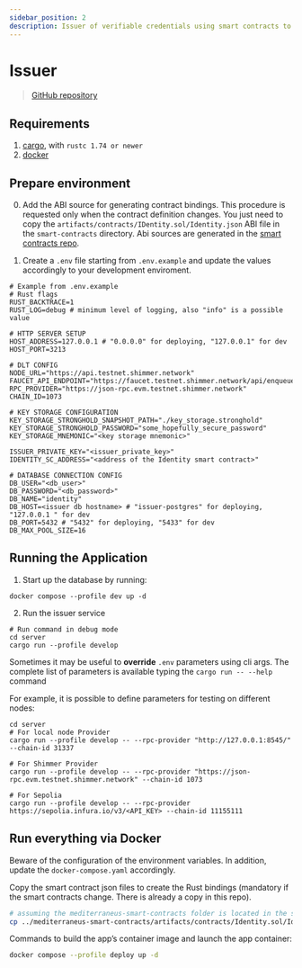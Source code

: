 ```yaml
---
sidebar_position: 2
description: Issuer of verifiable credentials using smart contracts to bind Externally Owned Accounts (EOAs) with Self-Sovereign Identities (SSI).
---
```


# Issuer

> [GitHub repository](https://github.com/Cybersecurity-LINKS/mediterraneus-issuer-rs)

## Requirements
1. [cargo](https://www.rust-lang.org/learn/get-started), with `rustc 1.74 or newer`
2. [docker](https://docs.docker.com/get-docker/)

## Prepare environment

0. Add the ABI source for generating contract bindings. This procedure is requested only when the contract definition changes. You just need to copy the `artifacts/contracts/IDentity.sol/Identity.json` ABI file in the `smart-contracts` directory.
Abi sources are generated in the [smart contracts repo](smart-contracts.md).

1. Create a `.env` file starting from `.env.example` and update the values accordingly to your development enviroment. 

```editorconfig
# Example from .env.example
# Rust flags
RUST_BACKTRACE=1
RUST_LOG=debug # minimum level of logging, also "info" is a possible value

# HTTP SERVER SETUP
HOST_ADDRESS=127.0.0.1 # "0.0.0.0" for deploying, "127.0.0.1" for dev
HOST_PORT=3213

# DLT CONFIG
NODE_URL="https://api.testnet.shimmer.network"
FAUCET_API_ENDPOINT="https://faucet.testnet.shimmer.network/api/enqueue"
RPC_PROVIDER="https://json-rpc.evm.testnet.shimmer.network"
CHAIN_ID=1073

# KEY STORAGE CONFIGURATION
KEY_STORAGE_STRONGHOLD_SNAPSHOT_PATH="./key_storage.stronghold"
KEY_STORAGE_STRONGHOLD_PASSWORD="some_hopefully_secure_password"
KEY_STORAGE_MNEMONIC="<key storage mnemonic>"

ISSUER_PRIVATE_KEY="<issuer_private_key>"
IDENTITY_SC_ADDRESS="<address of the Identity smart contract>"

# DATABASE CONNECTION CONFIG
DB_USER="<db_user>"
DB_PASSWORD="<db_password>"
DB_NAME="identity"
DB_HOST=<issuer db hostname> # "issuer-postgres" for deploying, "127.0.0.1 " for dev
DB_PORT=5432 # "5432" for deploying, "5433" for dev
DB_MAX_POOL_SIZE=16
```

## Running the Application

1. Start up the database by running:
```shell
docker compose --profile dev up -d
```

2. Run the issuer service
```shell
# Run command in debug mode
cd server
cargo run --profile develop
```

Sometimes it may be useful to **override** `.env` parameters using cli args. 
The complete list of parameters is available typing the `cargo run -- --help` command

For example, it is possible to define parameters for testing on different nodes:

```shell
cd server
# For local node Provider
cargo run --profile develop -- --rpc-provider "http://127.0.0.1:8545/" --chain-id 31337

# For Shimmer Provider
cargo run --profile develop -- --rpc-provider "https://json-rpc.evm.testnet.shimmer.network" --chain-id 1073

# For Sepolia 
cargo run --profile develop -- --rpc-provider https://sepolia.infura.io/v3/<API_KEY> --chain-id 11155111
```

<!-- Keep in mind that when using the local node setup, the Identity ABI needs to be manually copied into the `abi` folder. Additionally, ensure that the file is named `idsc_abi.json`. On the other hand, when working with a public network, consider publishing the ABI and dynamically loading it through an API. -->

<!-- 
## Issuer initialization
The issuer must posses an SSI comprising of at least a DID. At application start up the issuer creates a new identity or retrieves it from the local database. 
This is an insecure implementation due to the clear-text storage of the sensitive information of its identity. This must be solved with the usage of secure storage solutions like Stronghold.

## Verifiable Credential Issuance
Before issuing a VC the Issuer must perform the following operations:

1. Resolve the requester's DID and retrieve the verification method public key. 

## Useful links
- [Actix postgres example](https://github.com/actix/examples/blob/master/databases/postgres/src/main.rs)
- [ethers-rs](https://docs.rs/ethers/latest/ethers/contract/struct.ContractInstance.html)

-->

## Run everything via Docker

Beware of the configuration of the environment variables. In addition, update the `docker-compose.yaml` accordingly.
<!-- Note: Modify `.env` reasonably. (`ADDR` and `PG.HOST` *must* be changed for the deployment use case).
 (The issuer uses the Shimmer provider, change CMD command in the Dockerfile to change the network). -->

Copy the smart contract json files to create the Rust bindings (mandatory if the smart contracts change. There is already a copy in this repo). 

```bash
# assuming the mediterraneus-smart-contracts folder is located in the same root folder of mediterraneus-connector-rs
cp ../mediterraneus-smart-contracts/artifacts/contracts/Identity.sol/Identity.json ./smart-contracts
```

Commands to build the app’s container image and launch the app container:
```bash
docker compose --profile deploy up -d
```